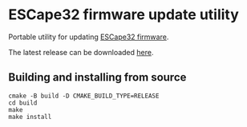 ESCape32 firmware update utility
================================

Portable utility for updating [ESCape32 firmware](https://github.com/neoxic/ESCape32/releases).

The latest release can be downloaded [here](https://github.com/neoxic/ESCape32-Update/releases).


Building and installing from source
-----------------------------------

```
cmake -B build -D CMAKE_BUILD_TYPE=RELEASE
cd build
make
make install
```
